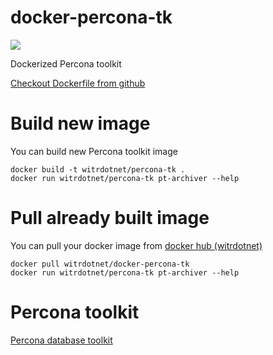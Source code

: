 # docker-percona-tk

[![](https://imagelayers.io/badge/witrdotnet/docker-percona-tk:latest.svg)](https://imagelayers.io/?images=witrdotnet/docker-percona-tk:latest 'Get your own badge on imagelayers.io')

Dockerized Percona toolkit

[Checkout Dockerfile from github](https://github.com/witrdotnet/docker-percona-tk)

# Build new image

You can build new Percona toolkit image

```
docker build -t witrdotnet/percona-tk .
docker run witrdotnet/percona-tk pt-archiver --help
```

# Pull already built image

You can pull your docker image from [docker hub (witrdotnet)](https://registry.hub.docker.com/u/witrdotnet/docker-percona-tk)

```
docker pull witrdotnet/docker-percona-tk
docker run witrdotnet/percona-tk pt-archiver --help
```

# Percona toolkit

[Percona database toolkit](https://www.percona.com/software/database-tools/percona-toolkit)

